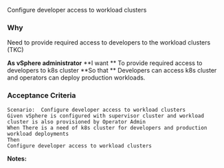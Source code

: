 Configure developer access to workload clusters

### Why
Need to provide required access to developers to the workload clusters (TKC) 

**As vSphere administrator**
**I want ** To provide required access to developers to k8s cluster
**So that ** Developers can access k8s cluster and operators can deploy production workloads.

### Acceptance Criteria

```gherkin
Scenario:  Configure developer access to workload clusters
Given vSphere is configured with supervisor cluster and workload cluster is also provisioned by Operator Admin
When There is a need of k8s cluster for developers and production workload deployments
Then
Configure developer access to workload clusters
```

**Notes:**